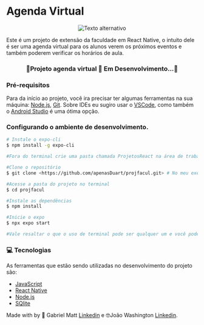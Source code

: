 # Agenda Virtual
<div style="text-align: center;">
  <img src="./assets/logo.png" alt="Texto alternativo" />
</div>

<p>Este é um projeto de extensão da faculdade em React Native, o intuito dele é ser uma agenda virtual para os alunos verem os próximos eventos e também poderem verificar os horários de aula.</p>


<h3 align= "center">📱Projeto agenda virtual  🚨  Em Desenvolvimento...📱 </h3>

### Pré-requisitos
Para da início ao projeto, você ira precisar ter algumas ferramentas na sua máquina:
[Node.js](https://nodejs.org/pt), [Git](https://git-scm.com/).
Sobre IDEs eu sugiro usar o [VSCode](https://code.visualstudio.com/), como também o [Android Studio](https://developer.android.com/studio?hl=pt-br) é uma ótima opção.

### Configurando o ambiente de desenvolvimento.

```bash
# Instale o expo-cli
$ npm install -g expo-cli

#Fora do terminal crie uma pasta chamada ProjetosReact na área de trabalho e inicie o Bash, após isso pegue o link do diretório do GitHub. Volte para o terminal e siga as instruções.

#Clone o repositório
$ git clone <https://github.com/apenasDuart/projfacul.git> # No meu exemplo

#Acesse a pasta do projeto no terminal
$ cd projfacul

#Instale as dependências
$ npm install

#Inicie o expo
$ npx expo start

#Vale resaltar o que o uso de terminal pode ser qualquer um e você pode até alterar entre o do Git e o Terminal padrão, faça tudo de acordo com suas preferências.
```

### 💻 Tecnologias

As ferramentas que estão sendo utilizadas no desenvolvimento do projeto são:
- [JavaScript](https://developer.mozilla.org/pt-BR/docs/Web/JavaScript/Guide/Introduction)
- [React Native](https://reactnative.dev/)
- [Node.js](https://nodejs.org/pt)
- [SQlite](https://www.sqlite.org/index.html)


Made with by 🎇 Gabriel Matt [Linkedin](https://www.linkedin.com/in/gabrielcortesduarte/) e 🤓João Washington [Linkedin](https://www.linkedin.com/in/jo%C3%A3o-washington-mendes-57a6a3297/).
